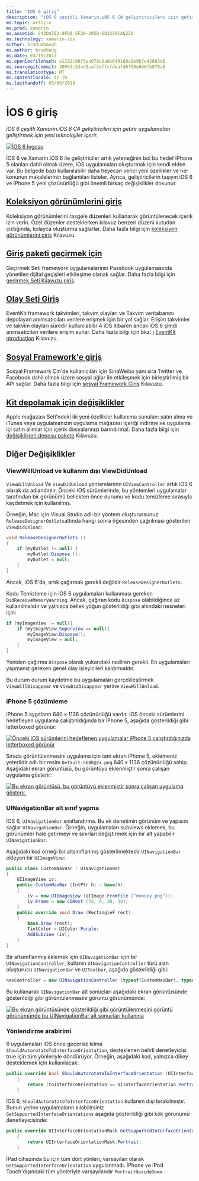 ```yaml
---
title: "İOS 6 giriş"
description: "iOS 6 çeşitli Xamarin.iOS 6 C# geliştiricileri için getirir uygulamaları geliştirmek için yeni teknolojiler içerir."
ms.topic: article
ms.prod: xamarin
ms.assetid: 242DA7E3-8FD8-5F20-285D-603259CA622D
ms.technology: xamarin-ios
author: bradumbaugh
ms.author: brumbaug
ms.date: 03/19/2017
ms.openlocfilehash: e1232c96f5ea978c8adc640160a1e9b7e42663d8
ms.sourcegitcommit: 30055c534d9caf5dffcfdeafd6f08e666fb870a8
ms.translationtype: MT
ms.contentlocale: tr-TR
ms.lasthandoff: 03/09/2018
---
```

# <a name="introduction-to-ios-6"></a>İOS 6 giriş

_iOS 6 çeşitli Xamarin.iOS 6 C# geliştiricileri için getirir uygulamaları geliştirmek için yeni teknolojiler içerir._

[ ![](images/ios6-large.jpg "İOS 6 logosu")](images/ios6-large.jpg#lightbox)

İOS 6 ve Xamarin.iOS 6 ile geliştiriciler artık yeteneğinin bol bu hedef iPhone 5 olanları dahil olmak üzere, iOS uygulamaları oluşturmak için kendi elden var.
Bu belgede bazı kullanılabilir daha heyecan verici yeni özellikler ve her konunun makalelerinin bağlantıları listeler. Ayrıca, geliştiricilerin taşıyın iOS 6 ve iPhone 5 yeni çözünürlüğü gibi önemli birkaç değişiklikler dokunur.


## <a name="introduction-to-collection-viewsiosuser-interfacecontrolsuicollectionviewmd"></a>[Koleksiyon görünümlerini giriş](~/ios/user-interface/controls/uicollectionview.md)

Koleksiyon görünümlerini rasgele düzenleri kullanarak görüntülenecek içerik izin verin. Özel düzenler desteklerken kılavuz benzeri düzeni kutudan çıktığında, kolayca oluşturma sağlarlar. Daha fazla bilgi için [koleksiyon görünümlerini giriş](~/ios/user-interface/controls/uicollectionview.md) [](~/ios/user-interface/controls/uicollectionview.md)Kılavuzu.


## <a name="introduction-to-pass-kitiosplatformpasskitmd"></a>[Giriş paketi geçirmek için](~/ios/platform/passkit.md)

Geçirmek Seti framework uygulamalarının Passbook uygulamasında yönetilen dijital geçişleri etkileşime olanak sağlar. Daha fazla bilgi için [geçirmek Seti Kılavuzu giriş](~/ios/platform/passkit.md).


##  <a name="introduction-to-event-kitiosplatformeventkitmd"></a>[Olay Seti Giriş](~/ios/platform/eventkit.md)

EventKit framework takvimleri, takvim olayları ve Takvim veritabanını depolayan anımsatıcıları verilere erişmek için bir yol sağlar. Erişim takvimler ve takvim olayları süredir kullanılabilir 4 iOS itibaren ancak iOS 6 şimdi anımsatıcıları verilere erişim sunar. Daha fazla bilgi için bkz: [ı](~/ios/platform/eventkit.md) [EventKit ntroduction](~/ios/platform/eventkit.md) Kılavuzu.


##  <a name="introduction-to-the-social-frameworkiosplatformsocial-frameworkmd"></a>[Sosyal Framework'e giriş](~/ios/platform/social-framework.md)

Sosyal Framework Çin'de kullanıcıları için SinaWeibo yanı sıra Twitter ve Facebook dahil olmak üzere sosyal ağlar ile etkileşmek için birleştirilmiş bir API sağlar. Daha fazla bilgi için [sosyal Framework Giriş](~/ios/platform/social-framework.md) Kılavuzu.


##  <a name="changes-to-store-kitchanges-to-storekitmd"></a>[Kit depolamak için değişiklikler](changes-to-storekit.md)

Apple mağazası Seti'ndeki iki yeni özellikler kullanıma sunulan: satın alma ve iTunes veya uygulamanızın uygulama mağazası içeriği indirme ve uygulama içi satın alımlar için içerik dosyalarınızı barındırma!. Daha fazla bilgi için [değişiklikleri deposu pakete](changes-to-storekit.md) Kılavuzu.


## <a name="other-changes"></a>Diğer Değişiklikler


### <a name="viewwillunload-and-viewdidunload-deprecated"></a>ViewWillUnload ve kullanım dışı ViewDidUnload

`ViewWillUnload` Ve `ViewDidUnload` yöntemlerinin `UIViewController` artık iOS 6 olarak da adlandırılır. Önceki iOS sürümlerinde, bu yöntemleri uygulamalar tarafından bir görünümü bellekten önce durumu ve kodu temizleme sırasıyla kaydetmek için kullanılmış.

Örneğin, Mac için Visual Studio adlı bir yöntem oluşturursunuz `ReleaseDesignerOutlets`altında hangi sonra öğesinden çağrılması gösterilen `ViewDidUnload`:

```csharp
void ReleaseDesignerOutlets ()
{
    if (myOutlet != null) {
        myOutlet.Dispose ();
        myOutlet = null;
    }
}
```

Ancak, iOS 6'da, artık çağırmak gerekli değildir `ReleaseDesignerOutlets`.   
   
   
   
Kodu Temizleme için iOS 6 uygulamaları kullanması gereken `DidReceiveMemoryWarning`. Ancak, çağıran kodu `Dispose` olabildiğince az kullanılmalıdır ve yalnızca bellek yoğun gösterildiği gibi altındaki nesneleri için:

```csharp
if (myImageView != null){
    if (myImageView.Superview == null){
        myImageView.Dispose();
        myImageView = null;
    }
}
```

Yeniden çağırma `Dispose` olarak yukarıdaki nadiren gerekli. En uygulamaları yapmanız gereken genel olay işleyicileri kaldırmaktır.

Bu durum durum kaydetme bu uygulamaları gerçekleştirmek `ViewWillDisappear` ve `ViewDidDisappear` yerine `ViewWillUnload`.


### <a name="iphone-5-resolution"></a>iPhone 5 çözümleme

iPhone 5 aygıtların 640 x 1136 çözünürlüğü vardır. İOS önceki sürümlerini hedefleyen uygulama çalıştırıldığında bir iPhone 5, aşağıda gösterildiği gibi letterboxed görünür:

 [![](images/01-letterboxed.png "Önceki iOS sürümlerini hedeflenen uygulamalar iPhone 5 çalıştırdığınızda letterboxed görünür")](images/01-letterboxed.png#lightbox)

Sırada görüntülenmesini uygulama için tam ekran iPhone 5, eklemeniz yeterlidir adlı bir resim `Default-568h@2x.png` 640 x 1136 çözünürlüğü sahip. Aşağıdaki ekran görüntüsü, bu görüntüyü eklenmiştir sonra çalışan uygulama gösterir:

 [![](images/02-fullscreen.png "Bu ekran görüntüsü, bu görüntüyü eklenmiştir sonra çalışan uygulama gösterir.")](images/02-fullscreen.png#lightbox)

### <a name="subclassing-uinavigationbar"></a>UINavigationBar alt sınıf yapma

İOS 6, `UINavigationBar` sınıflandırma. Bu ek denetimin görünüm ve yapısını sağlar `UINavigationBar`. Örneğin, uygulamaları subviews eklemek, bu görünümler hale getirmeyi ve sınırları değiştirmek için bir alt yapabilir `UINavigationBar`.

Aşağıdaki kod örneği bir altsınıflanmış gösterilmektedir `UINavigationBar` ekleyen bir `UIImageView`:

```csharp
public class CustomNavBar : UINavigationBar
{
    UIImageView iv;
    public CustomNavBar (IntPtr h) : base(h)
    {
        iv = new UIImageView (UIImage.FromFile ("monkey.png"));
        iv.Frame = new CGRect (75, 0, 30, 39);
    }
    public override void Draw (RectangleF rect)
    {
        base.Draw (rect);
        TintColor = UIColor.Purple;
        AddSubview (iv);
    }
}
```

Bir altsınıflanmış eklemek için `UINavigationBar` için bir `UINavigationController`, kullanın `UINavigationController` türü alan oluşturucu `UINavigationBar` ve `UIToolbar`, aşağıda gösterildiği gibi:

```csharp
navController = new UINavigationController (typeof(CustomNavBar), typeof(UIToolbar));
```

Bu kullanarak `UINavigationBar` alt sonuçları aşağıdaki ekran görüntüsünde gösterildiği gibi görüntülenmesini görüntü görünümünde:

 [![](images/03-navbar.png "Bu ekran görüntüsünde gösterildiği gibi görüntülenmesini görüntü görünümünde bu UINavigationBar alt sonuçları kullanma")](images/03-navbar.png#lightbox)

### <a name="interface-orientation"></a>Yönlendirme arabirimi

6 uygulamaları iOS önce geçersiz kılma `ShouldAutorotateToInterfaceOrientation`, desteklenen belirli denetleyicisi true için tüm yönleriyle döndürüyor. Örneğin, aşağıdaki kod, yalnızca dikey desteklemek için kullanılacak:

```csharp
public override bool ShouldAutorotateToInterfaceOrientation (UIInterfaceOrientation toInterfaceOrientation)
    {
        return (toInterfaceOrientation == UIInterfaceOrientation.Portrait);
    }
```

İOS 6, `ShouldAutorotateToInterfaceOrientation` kullanım dışı bırakılmıştır.
Bunun yerine uygulamaların kılabilirsiniz `GetSupportedInterfaceOrientations` aşağıda gösterildiği gibi kök görünümü denetleyicisinde:

```csharp
public override UIInterfaceOrientationMask GetSupportedInterfaceOrientations ()
    {
        return UIInterfaceOrientationMask.Portrait;
    }
```

İPad cihazında bu için tüm dört yönleri, varsayılan olarak `GetSupportedInterfaceOrientation` uygulanmadı. İPhone ve iPod Touch'dışındaki tüm yönleriyle varsayılandır `PortraitUpsideDown`.
